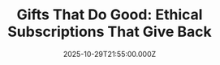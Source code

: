 ---
title: "Gifts That Do Good: Ethical Subscriptions That Give Back"
date: 2025-10-29T21:55:00.000Z
category: Human Kindness
externalLink: "https://www.goodgoodgood.co/articles/subscriptions-that-give-back"
image: ""
excerpt: "Good Good Good's top recommendations for subscriptions that give back, do good, and are ethically and sustainably made. The ultimate gift for someone else — or yourself.…"
---